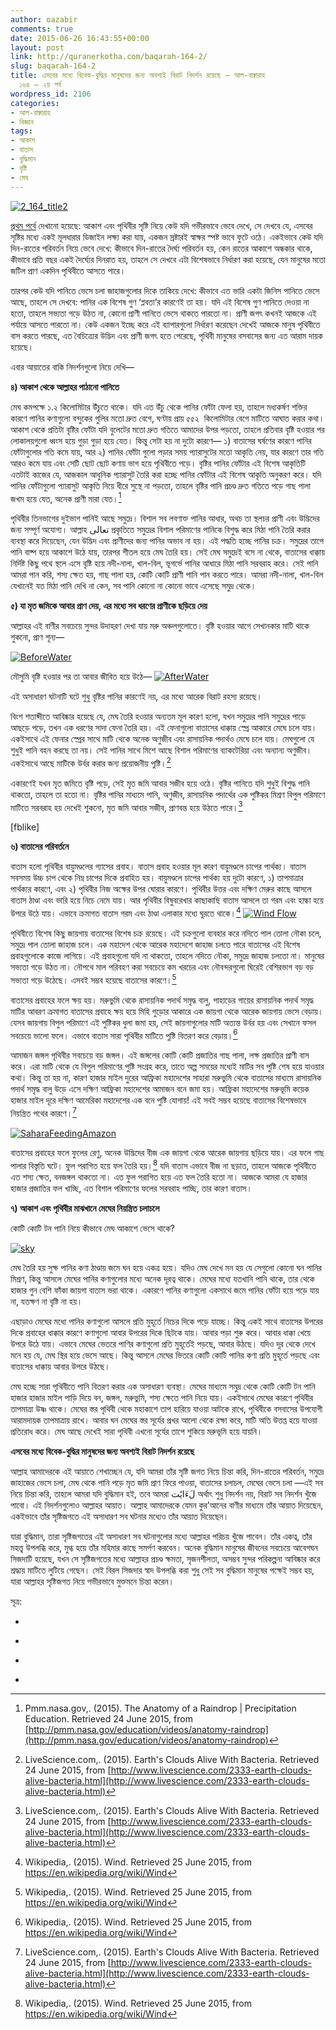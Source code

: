 ```yaml
---
author: oazabir
comments: true
date: 2015-06-26 16:43:55+00:00
layout: post
link: http://quranerkotha.com/baqarah-164-2/
slug: baqarah-164-2
title: এসবের মধ্যে বিবেক-বুদ্ধির মানুষদের জন্য অবশ্যই বিরাট নিদর্শন রয়েছে — আল-বাক্বারাহ
  ১৬৪ — ২য় পর্ব
wordpress_id: 2106
categories:
- আল-বাক্বারাহ
- বিজ্ঞান
tags:
- আকাশ
- বাতাস
- বুদ্ধিমান
- বৃষ্টি
- মেঘ
---
```


[![2_164_title2](http://quranerkotha.com/wp-content/uploads/2015/06/2_164_title2.png)](http://quranerkotha.com/wp-content/uploads/2015/06/2_164_title2.png)

[প্রথম পর্বে](http://quranerkotha.com/baqarah-164-1/) দেখানো হয়েছে: আকাশ এবং পৃথিবীর সৃষ্টি নিয়ে কেউ যদি গভীরভাবে ভেবে দেখে, সে দেখবে যে, এসবের সৃষ্টির মধ্যে একই মূলধারার ডিজাইন লক্ষ্য করা যায়, একজন স্রষ্টারই স্বাক্ষর স্পষ্ট ভাবে ফুটে ওঠে। একইভাবে কেউ যদি দিন-রাতের পরিবর্তন নিয়ে ভেবে দেখে: কীভাবে দিন-রাতের দৈর্ঘ্য পরিবর্তন হয়, কেন রাতের আকাশে অন্ধকার থাকে, কীভাবে প্রতি বছর একই দৈর্ঘ্যের দিনরাত হয়, তাহলে সে দেখবে এটা বিশেষভাবে নির্ধারণ করা হয়েছে, যেন মানুষের মতো জটিল প্রাণ একদিন পৃথিবীতে আসতে পারে।

তারপর কেউ যদি পানিতে ভেসে চলা জাহাজগুলোর দিকে তাকিয়ে দেখে: কীভাবে এত ভারি একটা জিনিস পানিতে ভেসে আছে, তাহলে সে দেখবে: পানির এক বিশেষ গুণ ‘প্লবতা’র কারণেই তা হয়। যদি এই বিশেষ গুণ পানিতে দেওয়া না হতো, তাহলে সভ্যতা গড়ে উঠত না, কোনো প্রাণী পানিতে ভেসে থাকতে পারতো না। প্রাণী জগৎ কখনই আজকে এই পর্যায়ে আসতে পারতো না। কেউ একজন ইচ্ছে করে এই ব্যাপারগুলো নির্ধারণ করেছেন দেখেই আজকে মানুষ পৃথিবীতে বাস করতে পারছে, এত বৈচিত্র্যের উদ্ভিদ এবং প্রাণী জগৎ হতে পেরেছে, পৃথিবী মানুষের বসবাসের জন্য এত আরাম দায়ক হয়েছে।

এবার আয়াতের বাকি নিদর্শনগুলো নিয়ে দেখি—<!-- more -->

**৪) আকাশ থেকে আল্লাহর পাঠানো পানিতে**

মেঘ কমপক্ষে ১.২ কিলোমিটার উঁচুতে থাকে। যদি এত উঁচু থেকে পানির ফোঁটা ফেলা হয়, তাহলে মধ্যকর্ষণ শক্তির কারণে পানির কণাগুলো বন্দুকের গুলির মতো দ্রুত বেগে, ঘণ্টায় প্রায় ৫৫২  কিলোমিটার বেগে মাটিতে আঘাত করার কথা। আকাশ থেকে প্রতিটা বৃষ্টির ফোঁটা যদি বুলেটের মতো দ্রুত গতিতে আমাদের উপর পড়তো, তাহলে প্রতিবার বৃষ্টি হওয়ার পর লোকালয়গুলো ধ্বংস হয়ে গুড়া গুড়া হয়ে যেত। কিন্তু সেটা হয় না দুটো কারণে— ১) বাতাসের ঘর্ষণের কারণে পানির ফোঁটাগুলোর গতি কমে যায়, আর ২) পানির ফোঁটা গুলো পড়ার সময় প্যারাসুটের মতো আকৃতি নেয়, যার কারণে তার গতি আরও কমে যায় এবং সেটি ছোট ছোট কণায় ভাগ হয়ে পৃথিবীতে পড়ে। বৃষ্টির পানির ফোঁটার এই বিশেষ আকৃতিটি এতটাই কাজের যে, আজকাল আধুনিক প্যারাসুট তৈরি করা হচ্ছে পানির ফোঁটার এই বিশেষ আকৃতি অনুকরণ করে। যদি পানির ফোঁটাগুলো প্যারাসুট আকৃতি নিয়ে ধীরে সুস্থে না পড়তো, তাহলে বৃষ্টির পানি প্রচণ্ড দ্রুত গতিতে পড়ে গাছ পালা জখম হয়ে যেত, অনেক প্রাণী মারা যেত।[^৩০২]

পৃথিবীর তিনভাগের দুইভাগ পানিই আছে সমুদ্রে। বিশাল সব লবণাক্ত পানির আধার, অথচ তা স্থলচর প্রাণী এবং উদ্ভিদের জন্য সম্পূর্ণ অযোগ্য। আল্লাহ تعالى প্রকৃতিতে সমুদ্রের বিশাল পরিমাণের পানিকে বিশুদ্ধ করে মিঠা পানি তৈরি করার ব্যবস্থা করে দিয়েছেন, যেন উদ্ভিদ এবং প্রাণীদের জন্য পানির অভাব না হয়। এই পদ্ধতি হচ্ছে পানির চক্র। সমুদ্রের তাপে পানি বাষ্প হয়ে আকাশে উঠে যায়, তারপর শীতল হয়ে মেঘ তৈরি হয়। সেই মেঘ সমুদ্রেই বসে না থেকে, বাতাসের ধাক্কায় নির্দিষ্ট কিছু পথে স্থলে এসে বৃষ্টি হয়ে নদী-নালা, খাল-বিল, ভূগর্ভে পানির আধারে মিঠা পানি সরবরাহ করে। সেই পানি আমরা পান করি, শস্য ক্ষেত হয়, গাছ পালা হয়, কোটি কোটি প্রাণী পানি পান করতে পারে। আমরা নদী-নালা, খাল-বিল যেখানেই যত মিঠা পানি দেখি না কেন, সব পানি কোনো না কোনো ভাবে এসেছে সমুদ্র থেকে।

**৫) যা মৃত জমিকে আবার প্রাণ দেয়, এর মধ্যে সব ধরণের প্রাণীকে ছড়িয়ে দেয়**

আল্লাহর এই বাণীর সবচেয়ে সুন্দর উদাহরণ দেখা যায় মরু অঞ্চলগুলোতে। বৃষ্টি হওয়ার আগে সেখানকার মাটি থাকে শুকনো, প্রাণ শূন্য—

[![BeforeWater](http://quranerkotha.com/wp-content/uploads/2015/06/BeforeWater.jpg)](http://quranerkotha.com/wp-content/uploads/2015/06/BeforeWater.jpg)

মৌসুমি বৃষ্টি হওয়ার পর তা আবার জীবিত হয়ে উঠে—
[![AfterWater](http://quranerkotha.com/wp-content/uploads/2015/06/AfterWater.jpg)](http://quranerkotha.com/wp-content/uploads/2015/06/AfterWater.jpg)

এই অসাধারণ ঘটনাটি ঘটে শুধু বৃষ্টির পানির কারণেই নয়, এর মধ্যে আরেক বিরাট রহস্য রয়েছে।

বিংশ শতাব্দীতে আবিষ্কার হয়েছে যে, মেঘ তৈরি হওয়ার অন্যতম মূল কারণ হলো, যখন সমুদ্রের পানি সমুদ্রের পাড়ে আছড়ে পড়ে, তখন এক ধরণের সাদা ফেনা তৈরি হয়। এই ফেনাগুলো বাতাসের ধাক্কায় স্প্রে আকারে মেঘে চলে যায়। একইসাথে এই ফেনার স্প্রের সাথে মাটি থেকে অনেক অণুজীব এবং রাসায়নিক পদার্থও মেঘে চলে যায়। মেঘগুলো যে শুধুই পানি বহন করছে তা নয়। সেই পানির সাথে মিশে আছে বিশাল পরিমাণের ব্যাকটেরিয়া এবং অন্যান্য অণুজীব। একইসাথে আছে মাটিকে উর্বর করার জন্য প্রয়োজনীয় পুষ্টি।[^৩০৩]

একারণেই যখন মৃত জমিতে বৃষ্টি পড়ে, সেই মৃত জমি আবার সজীব হয়ে ওঠে। বৃষ্টির পানিতে যদি শুধুই বিশুদ্ধ পানি থাকতো, তাহলে তা হতো না। বৃষ্টির পানির মাধ্যমে পানি, অণুজীব, রাসায়নিক পদার্থের এক পুষ্টিকর মিশ্রণ বিপুল পরিমাণে মাটিতে সরবরাহ হয় দেখেই শুকনো, মৃত জমি আবার সজীব, প্রাণবন্ত হয়ে উঠতে পারে।[^৩০৩]

[fblike]

**৬) বাতাসের পরিবর্তনে**

বাতাস হলো পৃথিবীর বায়ুমণ্ডলের গ্যাসের প্রবাহ। বাতাস প্রবাহ হওয়ার মূল কারণ বায়ুমণ্ডলে চাপের পার্থক্য। বাতাস সবসময় উচ্চ চাপ থেকে নিম্ন চাপের দিকে প্রবাহিত হয়। বায়ুমণ্ডলে চাপের পার্থক্য হয় দুটো কারণে, ১) তাপমাত্রার পার্থক্যর কারণে, এবং ২) পৃথিবীর নিজ অক্ষের উপর ঘোরার কারণে। পৃথিবীর উত্তর এবং দক্ষিণ মেরুর কাছে আসলে বাতাস ঠাণ্ডা এবং ভারি হয়ে নিচে নেমে যায়। আর পৃথিবীর বিষুবরেখার কাছাকাছি বাতাস আসলে তা গরম এবং হাল্কা হয়ে উপরে উঠে যায়। এভাবে ক্রমাগত বাতাস গরম এবং ঠাণ্ডা এলাকার মধ্যে ঘুরতে থাকে।[^৩০৪]
[![Wind Flow](http://quranerkotha.com/wp-content/uploads/2015/06/Wind-Flow.jpg)](http://quranerkotha.com/wp-content/uploads/2015/06/Wind-Flow.jpg)

পৃথিবীতে বিশেষ কিছু জায়গায় বাতাসের বিশেষ চক্র রয়েছে। এই চক্রগুলো ব্যবহার করে নদিতে পাল তোলা নৌকা চলে, সমুদ্রে পাল তোলা জাহাজ চলে। এক মহাদেশ থেকে আরেক মহাদেশে জাহাজ চলতে পারে বাতাসের এই বিশেষ প্রবাহগুলোকে কাজে লাগিয়ে। এই প্রবাহগুলো যদি না থাকতো, তাহলে নদিতে নৌকা, সমুদ্রে জাহাজ চলতো না। মানুষের সভ্যতা গড়ে উঠত না। নৌপথে মাল পরিবহণ করা সবচেয়ে কম খরচের এবং নৌবন্দরগুলো ঘিরেই বেশিরভাগ বড় বড় সভ্যতা গড়ে উঠেছে। এসবই সম্ভব হয়েছে বাতাসের কারণে।[^৩০৪]

বাতাসের প্রবাহের ফলে ক্ষয় হয়। মরুভুমি থেকে রাসায়নিক পদার্থ সমৃদ্ধ বালু, পাহাড়ের গায়ের রাসায়নিক পদার্থ সমৃদ্ধ মাটির আবরণ ক্রমাগত বাতাসের প্রবাহে ক্ষয় হয়ে মিহি গুড়োর আকারে এক জায়গা থেকে আরেক জায়গায় ভেসে বেড়ায়। যেসব জায়গায় বিপুল পরিমাণে এই পুষ্টিকর ধুলা জমা হয়, সেই জায়গাগুলোর মাটি অত্যন্ত উর্বর হয় এবং সেখানে ফসল সবচেয়ে ভালো ফলে। এভাবে বাতাস সারা পৃথিবীর মাটিতে পুষ্টি বিতরণ করে বেড়ায়।[^৩০৪]

আমাজন জঙ্গল পৃথিবীর সবচেয়ে বড় জঙ্গল। এই জঙ্গলের কোটি কোটি প্রজাতির গাছ পালা, লক্ষ প্রজাতির প্রাণী বাস করে। এরা মাটি থেকে যে বিপুল পরিমাণের পুষ্টি সংগ্রহ করে, তাতে অল্প সময়ের মধ্যেই মাটির সব পুষ্টি শেষ হয়ে যাওয়ার কথা। কিন্তু তা হয় না, কারণ হাজার মাইল দুরের আফ্রিকা মহাদেশের সাহারা মরুভুমি থেকে বাতাসের মাধ্যমে রাসায়নিক পদার্থ সমৃদ্ধ বালু উড়ে এসে দক্ষিণ আফ্রিকা মহাদেশের আমাজন বনে জমা হয়। আফ্রিকা মহাদেশের মরুভূমি কয়েক হাজার মাইল দূরে দক্ষিণ আমেরিকা মহাদেশের এক বনে পুষ্টি যোগায়! এই সবই সম্ভব হয়েছে বাতাসের বিশেষভাবে নিয়ন্ত্রিত পথের কারণে।[^৩০৩]

[![SaharaFeedingAmazon](http://quranerkotha.com/wp-content/uploads/2015/06/SaharaFeedingAmazon.jpg)](http://quranerkotha.com/wp-content/uploads/2015/06/SaharaFeedingAmazon.jpg)

বাতাসের প্রবাহের ফলে ফুলের রেণু, অনেক উদ্ভিদের বীজ এক জায়গা থেকে আরেক জায়গায় ছড়িয়ে যায়। এর ফলে গাছ পালার বিস্তৃতি ঘটে। ফুল পরাগিত হয়ে ফল তৈরি হয়।[^৩০৪] যদি বাতাস এভাবে বীজ না ছড়াত, তাহলে আজকে পৃথিবীতে এত শস্য ক্ষেত, বনজঙ্গল থাকতো না। এত ফুল পরাগিত হয়ে এত ফল তৈরি হতো না। আজকে আমরা যে হাজার হাজার প্রজাতির ফল খাচ্ছি, এত বিশাল পরিমাণের ফলের সরবরাহ পাচ্ছি, তার কারণ বাতাস।

**৭) আকাশ এবং পৃথিবীর মাঝখানে মেঘের নিয়ন্ত্রিত চলাচলে**

কোটি কোটি টন পানি নিয়ে কীভাবে মেঘ আকাশে ভেসে থাকে?

[![sky](http://quranerkotha.com/wp-content/uploads/2015/06/sky.jpg)](http://quranerkotha.com/wp-content/uploads/2015/06/sky.jpg)

মেঘ তৈরি হয় সুক্ষ পানির কণা ঠাণ্ডায় জমে ঘন হয়ে একত্র হয়ে। যদিও মেঘ দেখে মন হয় যে সেগুলো কোনো ঘন পানির মিশ্রণ, কিন্তু আসলে মেঘের পানির কণাগুলোর মধ্যে অনেক দূরত্ব থাকে। মেঘের মধ্যে যতখানি পানি থাকে, তার থেকে হাজার গুন বেশি ফাঁকা জায়গা বাতাস ভরা থাকে। একারণে পানির কণাগুলো একসাথে জমে পানির ফোঁটা হয়ে পড়ে যায় না, যতক্ষণ না বৃষ্টি না হয়।

এছাড়াও মেঘের মধ্যে পানির কণাগুলো আসলে প্রতি মুহূর্তে নিচের দিকে পড়ে যাচ্ছে। কিন্তু একই সাথে বাতাসের উপরের দিকে প্রবাহের ধাক্কার কারণে কণাগুলো আবার উপরের দিকে ছিটকে যায়। আবার পড়া শুরু করে। আবার ধাক্কা খেয়ে উপরে উঠে যায়। এভাবে মেঘের ভেতরে পাণির কণাগুলো প্রতি মুহূর্তেই পড়ছে, আবার উঠছে। যদিও দূর থেকে দেখে মনে হয় যে, মেঘ স্থির হয়ে ভেসে আছে। কিন্তু আসলে মেঘের ভিতরে কোটি কোটি পানির কণা প্রতি মুহূর্তে পড়ছে এবং বাতাসের ধাক্কায় আবার উপরে উঠছে।

মেঘ হচ্ছে সারা পৃথিবীতে পানি বিতরণ করার এক অসাধারণ ব্যবস্থা। মেঘের মাধ্যমে সমুদ্র থেকে কোটি কোটি টন পানি হাজার হাজার মাইল পাড়ি দিয়ে বন, জঙ্গল, মরুভুমি, শস্য ক্ষেতে পানি নিয়ে যায়। একইসাথে মেঘের কারণে পৃথিবীর তাপমাত্রা উষ্ণ থাকে। মেঘের স্তর পৃথিবী থেকে মহাকাশে তাপ হারিয়ে যাওয়া আটকে রাখে, পৃথিবীকে বসবাসের উপযোগী আরামদায়ক তাপমাত্রায় রাখে। আবার ঘন মেঘের স্তর সূর্যের প্রখর আলো থেকে রক্ষা করে, মাটি অতি উত্তপ্ত হয়ে যাওয়া প্রতিরোধ করে। মেঘ আছে দেখেই সারা পৃথিবী এখনো সূর্যের তাপে শুকিয়ে মরুভূমি হয়ে যায়নি।

**এসবের মধ্যে বিবেক-বুদ্ধির মানুষদের জন্য অবশ্যই বিরাট নিদর্শন রয়েছে**

আল্লাহ আমাদেরকে এই আয়াতে শেখাচ্ছেন যে, যদি আমরা তাঁর সৃষ্টি জগত নিয়ে চিন্তা করি, দিন-রাতের পরিবর্তন, সমুদ্রে জাহাজের ভেসে চলা, মেঘ থেকে পানি পড়ে মৃত জমি প্রাণ ফিরে পাওয়া, বাতাসের চলাচল, মেঘের ভেসে চলা —এই সব নিয়ে চিন্তা করি, তাহলে আমরা যদি বুদ্ধিমান হই, তবে আমরা لَءَايَٰت অর্থাৎ শুধু নিদর্শন নয়, বিরাট সব নিদর্শন খুঁজে পাবো। এই নিদর্শনগুলোও আল্লাহর আয়াত। আল্লাহ আমাদেরকে যেমন কুর’আনের বাণীর মাধ্যমে তাঁর আয়াত দিয়েছেন, একইভাবে তাঁর সৃষ্টিজগতে এই অসাধারণ সব ঘটনার মধ্যেও তাঁর আয়াত দিয়েছেন।

যারা বুদ্ধিমান, তারা সৃষ্টিজগতের এই অসাধারণ সব ঘটনাগুলোর মধ্যে আল্লাহর পরিচয় খুঁজে পাবেন। তাঁর একত্ব, তাঁর মহত্ত্ব উপলব্ধি করে, মুগ্ধ হয়ে তাঁর মহিমার কাছে সমর্পণ করবেন। অনেক বুদ্ধিমান মানুষের জীবনের সবচেয়ে আবেগঘন সিজদাটি হয়েছে, যখন সে সৃষ্টিজগতের মধ্যে আল্লাহর প্রচণ্ড ক্ষমতা, সৃজনশীলতা, অসম্ভব সুন্দর পরিকল্পনা আবিষ্কার করে শ্রদ্ধায় মাটিতে লুটিয়ে গেছেন। সেই বিরল সিজদার স্বাদ উপলব্ধি করা শুধু সেই সব বুদ্ধিমান মানুষের পক্ষেই সম্ভব হয়, যারা আল্লাহর সৃষ্টিজগত নিয়ে গভীরভাবে মুক্তমনে চিন্তা করেন।

সূত্র:



	
  * 
[^৩০২]: Pmm.nasa.gov,. (2015). The Anatomy of a Raindrop | Precipitation Education. Retrieved 24 June 2015, from [http://pmm.nasa.gov/education/videos/anatomy-raindrop](http://pmm.nasa.gov/education/videos/anatomy-raindrop)

	
  * 
[^৩০৩]: LiveScience.com,. (2015). Earth's Clouds Alive With Bacteria. Retrieved 24 June 2015, from [http://www.livescience.com/2333-earth-clouds-alive-bacteria.html](http://www.livescience.com/2333-earth-clouds-alive-bacteria.html)

	
  * 
[^৩০৩]: Lovett, R. (2010). African dust keeps Amazon blooming. Nature. doi:10.1038/news.2010.396

	
  * 
[^৩০৪]: Wikipedia,. (2015). Wind. Retrieved 25 June 2015, from https://en.wikipedia.org/wiki/Wind


